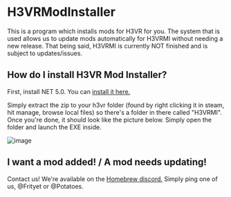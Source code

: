 # H3VRModInstaller

This is a program which installs mods for H3VR for you. The system that is used allows us to update mods automatically for H3VRMI without needing a new release. That being said, H3VRMI is currently NOT finished and is subject to updates/issues.

## How do I install H3VR Mod Installer?

First, install NET 5.0. You can [install it here.](https://dotnet.microsoft.com/download/dotnet/thank-you/runtime-desktop-5.0.1-windows-x64-installer)

Simply extract the zip to your h3vr folder (found by right clicking it in steam, hit manage, browse local files) so there's a folder in there called "H3VRMI". Once you're done, it should look like the picture below. Simply open the folder and launch the EXE inside. 

![image](https://user-images.githubusercontent.com/48143760/104975636-39536f80-59c9-11eb-9589-52d3a823e492.png)

## I want a mod added! / A mod needs updating!

Contact us! We're available on the [Homebrew discord.](https://discord.gg/83yTrfr) Simply ping one of us, @Frityet or @Potatoes.
